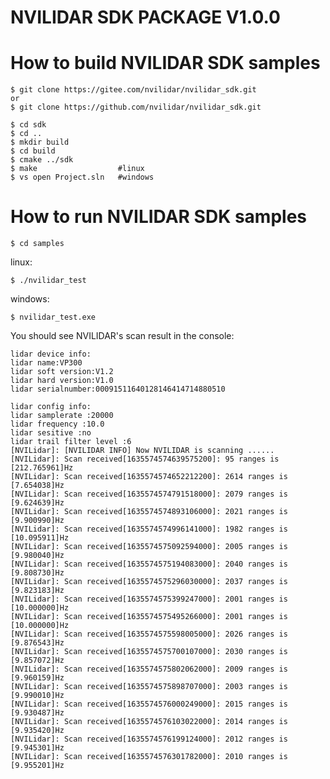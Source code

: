 NVILIDAR SDK PACKAGE V1.0.0
=====================================================================

How to build NVILIDAR SDK samples
=====================================================================
    $ git clone https://gitee.com/nvilidar/nvilidar_sdk.git       
	or
	$ git clone https://github.com/nvilidar/nvilidar_sdk.git

    $ cd sdk
    $ cd ..
    $ mkdir build
    $ cd build
    $ cmake ../sdk
    $ make					#linux
    $ vs open Project.sln	#windows
    
How to run NVILIDAR SDK samples
=====================================================================
    $ cd samples

linux:

	$ ./nvilidar_test

windows:

	$ nvilidar_test.exe

You should see NVILIDAR's scan result in the console:

	lidar device info:
	lidar name:VP300
	lidar soft version:V1.2
	lidar hard version:V1.0
	lidar serialnumber:00091511640128146414714880510

	lidar config info:
	lidar samplerate :20000
	lidar frequency :10.0
	lidar sesitive :no
	lidar trail filter level :6
	[NVILidar]: [NVILIDAR INFO] Now NVILIDAR is scanning ......
	[NVILidar]: Scan received[1635574574639575200]: 95 ranges is [212.765961]Hz
	[NVILidar]: Scan received[1635574574652212200]: 2614 ranges is [7.654038]Hz
	[NVILidar]: Scan received[1635574574791518000]: 2079 ranges is [9.624639]Hz
	[NVILidar]: Scan received[1635574574893106000]: 2021 ranges is [9.900990]Hz
	[NVILidar]: Scan received[1635574574996141000]: 1982 ranges is [10.095911]Hz
	[NVILidar]: Scan received[1635574575092594000]: 2005 ranges is [9.980040]Hz
	[NVILidar]: Scan received[1635574575194083000]: 2040 ranges is [9.808730]Hz
	[NVILidar]: Scan received[1635574575296030000]: 2037 ranges is [9.823183]Hz
	[NVILidar]: Scan received[1635574575399247000]: 2001 ranges is [10.000000]Hz
	[NVILidar]: Scan received[1635574575495266000]: 2001 ranges is [10.000000]Hz
	[NVILidar]: Scan received[1635574575598005000]: 2026 ranges is [9.876543]Hz
	[NVILidar]: Scan received[1635574575700107000]: 2030 ranges is [9.857072]Hz
	[NVILidar]: Scan received[1635574575802062000]: 2009 ranges is [9.960159]Hz
	[NVILidar]: Scan received[1635574575898707000]: 2003 ranges is [9.990010]Hz
	[NVILidar]: Scan received[1635574576000249000]: 2015 ranges is [9.930487]Hz
	[NVILidar]: Scan received[1635574576103022000]: 2014 ranges is [9.935420]Hz
	[NVILidar]: Scan received[1635574576199124000]: 2012 ranges is [9.945301]Hz
	[NVILidar]: Scan received[1635574576301782000]: 2010 ranges is [9.955201]Hz

